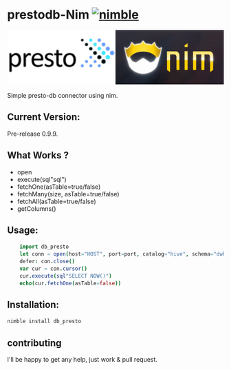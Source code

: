 
# prestodb-Nim [![nimble](https://raw.githubusercontent.com/yglukhov/nimble-tag/master/nimble.png)](https://github.com/yglukhov/nimble-tag)

![alt tag](https://github.com/Bennyelg/nimPresto/blob/master/presto_nim.jpg)

Simple presto-db connector using nim.

## Current Version:

Pre-release 0.9.9.

## What Works ?
* open
* execute(sql"sql")
* fetchOne(asTable=true/false)
* fetchMany(size, asTable=true/false)
* fetchAll(asTable=true/false)
* getColumns()

## Usage:

```nim
    import db_presto
    let conn = open(host="HOST", port=port, catalog="hive", schema="dwh", username="benny")
    defer: con.close()
    var cur = con.cursor()
    cur.execute(sql"SELECT NOW()")
    echo(cur.fetchOne(asTable=false))
```

## Installation:

```bash
nimble install db_presto
```

## contributing

I'll be happy to get any help, just work & pull request.
